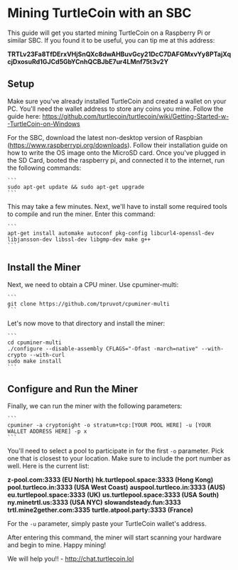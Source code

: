 # Mining TurtleCoin with an SBC

This guide will get you started mining TurtleCoin on a Raspberry Pi or similar SBC. If you found it to be useful, you can tip me at this address:

**TRTLv23Fa8TfDErxVHjSnQXc8dwAHBuvGcy21DcC7DAFGMxvYy8PTajXqcjDxosuRd1GJCd5GbYCnhQCBJbE7ur4LMnf75t3v2Y**

## Setup

Make sure you've already installed TurtleCoin and created a wallet on your PC. You'll need the wallet address to store any coins you mine. Follow the guide here:
https://github.com/turtlecoin/turtlecoin/wiki/Getting-Started-w--TurtleCoin-on-Windows 

For the SBC, download the latest non-desktop version of Raspbian (https://www.raspberrypi.org/downloads). Follow their installation guide on how to write the OS image onto the MicroSD card. Once you've plugged in the SD Card, booted the raspberry pi, and connected it to the internet, run the following commands:

	```
	sudo apt-get update && sudo apt-get upgrade
    ```

This may take a few minutes. Next, we'll have to install some required tools to compile and run the miner. Enter this command:

	```
	apt-get install automake autoconf pkg-config libcurl4-openssl-dev libjansson-dev libssl-dev libgmp-dev make g++
	```

## Install the Miner

Next, we need to obtain a CPU miner. Use cpuminer-multi:

	```
	git clone https://github.com/tpruvot/cpuminer-multi
	```
	
Let's now move to that directory and install the miner:

	```
	cd cpuminer-multi
	./configure --disable-assembly CFLAGS="-Ofast -march=native" --with-crypto --with-curl
	sudo make install
	```
	
## Configure and Run the Miner

Finally, we can run the miner with the following parameters:

	```
	cpuminer -a cryptonight -o stratum+tcp:[YOUR POOL HERE] -u [YOUR WALLET ADDRESS HERE] -p x
	```
	
You'll need to select a pool to participate in for the first `-o` parameter. Pick one that is closest to your location. Make sure to include the port number as well. Here is the current list:

**z-pool.com:3333 (EU North)**
**hk.turtlepool.space:3333 (Hong Kong)**
**pool.turtleco.in:3333 (USA West Coast)**
**auspool.turtleco.in:3333 (AUS)**
**eu.turtlepool.space:3333 (UK)**
**us.turtlepool.space:3333 (USA South)**
**ny.minetrtl.us:3333 (USA NYC)**
**slowandsteady.fun:3333**
**trtl.mine2gether.com:3335**
**turtle.atpool.party:3333 (France)**

For the `-u` parameter, simply paste your TurtleCoin wallet's address.

After entering this command, the miner will start scanning your hardware and begin to mine. Happy mining!

We will help you!! - http://chat.turtlecoin.lol